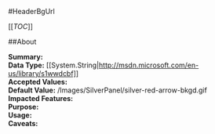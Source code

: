 #HeaderBgUrl

[[_TOC_]]

##About

**Summary:**   
**Data Type:** [[System.String|http://msdn.microsoft.com/en-us/library/s1wwdcbf]]  
**Accepted Values:**   
**Default Value:** /Images/SilverPanel/silver-red-arrow-bkgd.gif  
**Impacted Features:**   
**Purpose:**   
**Usage:**   
**Caveats:**   

